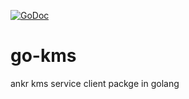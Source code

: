 

[![GoDoc](https://godoc.org/github.com/Ankr-network/go-kms?status.svg)](https://godoc.org/github.com/Ankr-network/go-kms)

# go-kms

ankr kms service client packge in golang

